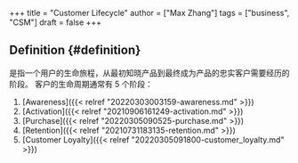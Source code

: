 +++
title = "Customer Lifecycle"
author = ["Max Zhang"]
tags = ["business", "CSM"]
draft = false
+++

## Definition {#definition}

是指一个用户的生命旅程，从最初知晓产品到最终成为产品的忠实客户需要经历的阶段。
客户的生命周期通常有 5 个阶段：

1.  [Awareness]({{< relref "20220303003159-awareness.md" >}})
2.  [Activation]({{< relref "20210906161249-activation.md" >}})
3.  [Purchase]({{< relref "20220305090525-purchase.md" >}})
4.  [Retention]({{< relref "20210731183135-retention.md" >}})
5.  [Customer Loyalty]({{< relref "20220305091800-customer_loyalty.md" >}})
